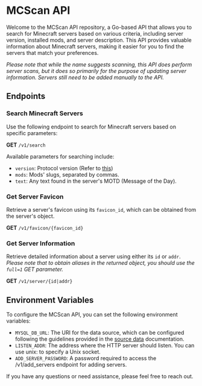 # MCScan API

Welcome to the MCScan API repository, a Go-based API that allows you to search for Minecraft servers based on various criteria, including server version, installed mods, and server description. This API provides valuable information about Minecraft servers, making it easier for you to find the servers that match your preferences.

_Please note that while the name suggests scanning, this API does perform server scans, but it does so primarily for the purpose of updating server information. Servers still need to be added manually to the API._

## Endpoints

### Search Minecraft Servers

Use the following endpoint to search for Minecraft servers based on specific parameters:

**GET**  ``/v1/search``

Available parameters for searching include:

- `version`: Protocol version (Refer to [this](https://github.com/PrismarineJS/minecraft-data/blob/master/data/pc/common/protocolVersions.json))
- `mods`: Mods' slugs, separated by commas.
- `text`: Any text found in the server's MOTD (Message of the Day).

### Get Server Favicon

Retrieve a server's favicon using its `favicon_id`, which can be obtained from the server's object.

**GET** ``/v1/favicon/{favicon_id}``

### Get Server Information

Retrieve detailed information about a server using either its `id` or `addr`. \
_Please note that to obtain aliases in the returned object, you should use the `full=1` GET parameter._

**GET** ``/v1/server/{id|addr}``

## Environment Variables

To configure the MCScan API, you can set the following environment variables:

- `MYSQL_DB_URL`: The URI for the data source, which can be configured following the guidelines provided in the [source data](https://github.com/go-sql-driver/mysql/#dsn-data-source-name) documentation.
- `LISTEN_ADDR`: The address where the HTTP server should listen. You can use unix: to specify a Unix socket.
- `ADD_SERVER_PASSWORD`: A password required to access the /v1/add_servers endpoint for adding servers.

If you have any questions or need assistance, please feel free to reach out.